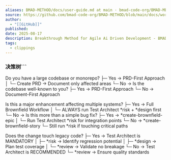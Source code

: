 ```yaml
---
aliases: BMAD-METHOD/docs/user-guide.md at main · bmad-code-org/BMAD-METHOD
source: https://github.com/bmad-code-org/BMAD-METHOD/blob/main/docs/working-in-the-brownfield.md
author:
  - "[[GitHub]]"
published:
date: 2025-08-17
description: Breakthrough Method for Agile Ai Driven Development - BMAD-METHOD/docs/user-guide.md at main · bmad-code-org/BMAD-METHOD
tags:
  - clippings
---
```


### 决策树\`\`\`

Do you have a large codebase or monorepo? ├─ Yes → PRD-First Approach │ └─ Create PRD → Document only affected areas └─ No → Is the codebase well-known to you? ├─ Yes → PRD-First Approach └─ No → Document-First Approach

Is this a major enhancement affecting multiple systems? ├─ Yes → Full Brownfield Workflow │ └─ ALWAYS run Test Architect \*risk + \*design first └─ No → Is this more than a simple bug fix? ├─ Yes → \*create-brownfield-epic │ └─ Run Test Architect \*risk for integration points └─ No → \*create-brownfield-story └─ Still run \*risk if touching critical paths

Does the change touch legacy code? ├─ Yes → Test Architect is MANDATORY │ ├─ \*risk → Identify regression potential │ ├─ \*design → Plan test coverage │ └─ \*review → Validate no breakage └─ No → Test Architect is RECOMMENDED └─ \*review → Ensure quality standards